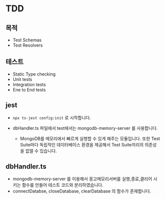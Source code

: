 # TDD

## 목적

- Test Schemas
- Test Resolvers

## 테스트

- Static Type checking
- Unit tests
- Integration tests
- Ene to End tests

## jest

- `npx ts-jest config:init` 로 시작합니다.

- dbHandler.ts 파일에서 test에서는 mongodb-memory-server 를 사용합니다.
  - MongoDB를 메모리에서 빠르게 실행할 수 있게 해주는 모듈입니다. 또한 Test Suite마다 독립적인 데이터베이스 환경을 제공해서 Test Suite끼리의 의존성을 없앨 수 있습니다.

## dbHandler.ts

- mongodb-memory-server 를 이용해서 몽고메모리서버를 실행,종료,클리어 시키는 함수를 만들어 테스트 코드와 분리하였습니다.
- connectDatabse, closeDatabase, clearDatabase 의 함수가 존재합니다.
